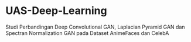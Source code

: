 # UAS-Deep-Learning
Studi Perbandingan Deep Convolutional GAN, Laplacian Pyramid GAN dan Spectran Normalization GAN pada Dataset AnimeFaces dan CelebA
